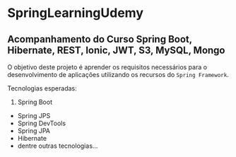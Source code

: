# SpringLearningUdemy

## Acompanhamento do Curso Spring Boot, Hibernate, REST, Ionic, JWT, S3, MySQL, Mongo

O objetivo deste projeto é aprender os requisitos necessários para o desenvolvimento de aplicações utilizando os recursos do `Spring Framework`.

Tecnologias esperadas:  
1. Spring Boot
* Spring JPS
* Spring DevTools
* Spring JPA
* Hibernate
* dentre outras tecnologias...
